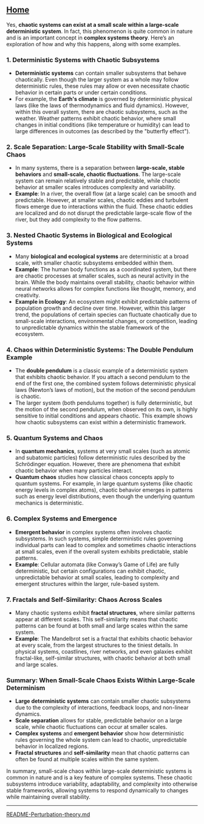 [Home](https://t2m.io/VwvDcuw)
---

Yes, **chaotic systems can exist at a small scale within a large-scale deterministic system**. In fact, this phenomenon is quite common in nature and is an important concept in **complex systems theory**. Here’s an exploration of how and why this happens, along with some examples.

### 1. **Deterministic Systems with Chaotic Subsystems**
   - **Deterministic systems** can contain smaller subsystems that behave chaotically. Even though the larger system as a whole may follow deterministic rules, these rules may allow or even necessitate chaotic behavior in certain parts or under certain conditions.
   - For example, the **Earth's climate** is governed by deterministic physical laws (like the laws of thermodynamics and fluid dynamics). However, within this overall system, there are chaotic subsystems, such as the weather. Weather patterns exhibit chaotic behavior, where small changes in initial conditions (like temperature or humidity) can lead to large differences in outcomes (as described by the "butterfly effect").

### 2. **Scale Separation: Large-Scale Stability with Small-Scale Chaos**
   - In many systems, there is a separation between **large-scale, stable behaviors** and **small-scale, chaotic fluctuations**. The large-scale system can remain relatively stable and predictable, while chaotic behavior at smaller scales introduces complexity and variability.
   - **Example**: In a river, the overall flow (at a large scale) can be smooth and predictable. However, at smaller scales, chaotic eddies and turbulent flows emerge due to interactions within the fluid. These chaotic eddies are localized and do not disrupt the predictable large-scale flow of the river, but they add complexity to the flow patterns.

### 3. **Nested Chaotic Systems in Biological and Ecological Systems**
   - Many **biological and ecological systems** are deterministic at a broad scale, with smaller chaotic subsystems embedded within them.
   - **Example**: The human body functions as a coordinated system, but there are chaotic processes at smaller scales, such as neural activity in the brain. While the body maintains overall stability, chaotic behavior within neural networks allows for complex functions like thought, memory, and creativity.
   - **Example in Ecology**: An ecosystem might exhibit predictable patterns of population growth and decline over time. However, within this larger trend, the populations of certain species can fluctuate chaotically due to small-scale interactions, environmental changes, or competition, leading to unpredictable dynamics within the stable framework of the ecosystem.

### 4. **Chaos within Deterministic Systems: The Double Pendulum Example**
   - The **double pendulum** is a classic example of a deterministic system that exhibits chaotic behavior. If you attach a second pendulum to the end of the first one, the combined system follows deterministic physical laws (Newton’s laws of motion), but the motion of the second pendulum is chaotic.
   - The larger system (both pendulums together) is fully deterministic, but the motion of the second pendulum, when observed on its own, is highly sensitive to initial conditions and appears chaotic. This example shows how chaotic subsystems can exist within a deterministic framework.

### 5. **Quantum Systems and Chaos**
   - In **quantum mechanics**, systems at very small scales (such as atomic and subatomic particles) follow deterministic rules described by the Schrödinger equation. However, there are phenomena that exhibit chaotic behavior when many particles interact.
   - **Quantum chaos** studies how classical chaos concepts apply to quantum systems. For example, in large quantum systems (like chaotic energy levels in complex atoms), chaotic behavior emerges in patterns such as energy level distributions, even though the underlying quantum mechanics is deterministic.

### 6. **Complex Systems and Emergence**
   - **Emergent behavior** in complex systems often involves chaotic subsystems. In such systems, simple deterministic rules governing individual parts can lead to complex and sometimes chaotic interactions at small scales, even if the overall system exhibits predictable, stable patterns.
   - **Example**: Cellular automata (like Conway’s Game of Life) are fully deterministic, but certain configurations can exhibit chaotic, unpredictable behavior at small scales, leading to complexity and emergent structures within the larger, rule-based system.

### 7. **Fractals and Self-Similarity: Chaos Across Scales**
   - Many chaotic systems exhibit **fractal structures**, where similar patterns appear at different scales. This self-similarity means that chaotic patterns can be found at both small and large scales within the same system.
   - **Example**: The Mandelbrot set is a fractal that exhibits chaotic behavior at every scale, from the largest structures to the tiniest details. In physical systems, coastlines, river networks, and even galaxies exhibit fractal-like, self-similar structures, with chaotic behavior at both small and large scales.

### Summary: When Small-Scale Chaos Exists Within Large-Scale Determinism

- **Large deterministic systems** can contain smaller chaotic subsystems due to the complexity of interactions, feedback loops, and non-linear dynamics.
- **Scale separation** allows for stable, predictable behavior on a large scale, while chaotic fluctuations can occur at smaller scales.
- **Complex systems** and **emergent behavior** show how deterministic rules governing the whole system can lead to chaotic, unpredictable behavior in localized regions.
- **Fractal structures** and **self-similarity** mean that chaotic patterns can often be found at multiple scales within the same system.

In summary, small-scale chaos within large-scale deterministic systems is common in nature and is a key feature of complex systems. These chaotic subsystems introduce variability, adaptability, and complexity into otherwise stable frameworks, allowing systems to respond dynamically to changes while maintaining overall stability.


---

[README-Perturbation-theory.md](https://t2m.io/MJYo02K)
